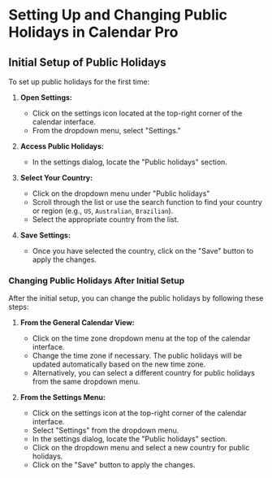 # Setting Up and Changing Public Holidays in Calendar Pro

## Initial Setup of Public Holidays

To set up public holidays for the first time:

1. **Open Settings:**
   - Click on the settings icon located at the top-right corner of the calendar interface.
   - From the dropdown menu, select "Settings."

2. **Access Public Holidays:**
   - In the settings dialog, locate the "Public holidays" section.

3. **Select Your Country:**
   - Click on the dropdown menu under "Public holidays"
   - Scroll through the list or use the search function to find your country or region (e.g., `US`, `Australian`, `Brazilian`).
   - Select the appropriate country from the list.

4. **Save Settings:**
   - Once you have selected the country, click on the "Save" button to apply the changes.

### Changing Public Holidays After Initial Setup

After the initial setup, you can change the public holidays by following these steps:

1. **From the General Calendar View:**
   - Click on the time zone dropdown menu at the top of the calendar interface.
   - Change the time zone if necessary. The public holidays will be updated automatically based on the new time zone.
   - Alternatively, you can select a different country for public holidays from the same dropdown menu.

2. **From the Settings Menu:**
   - Click on the settings icon at the top-right corner of the calendar interface.
   - Select "Settings" from the dropdown menu.
   - In the settings dialog, locate the "Public holidays" section.
   - Click on the dropdown menu and select a new country for public holidays.
   - Click on the "Save" button to apply the changes.


<Hubspot />
<Clarity />
<GoogleAnalytics />

